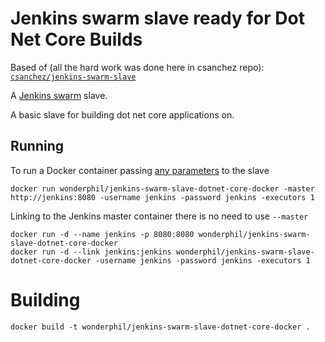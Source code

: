 # Jenkins swarm slave ready for Dot Net Core Builds

Based of (all the hard work was done here in csanchez repo):
[`csanchez/jenkins-swarm-slave`](https://registry.hub.docker.com/u/csanchez/jenkins-swarm-slave/)

A [Jenkins swarm](https://wiki.jenkins-ci.org/display/JENKINS/Swarm+Plugin) slave.

A basic slave for building dot net core applications on.

## Running

To run a Docker container passing [any parameters](https://wiki.jenkins-ci.org/display/JENKINS/Swarm+Plugin#SwarmPlugin-AvailableOptions) to the slave

    docker run wonderphil/jenkins-swarm-slave-dotnet-core-docker -master http://jenkins:8080 -username jenkins -password jenkins -executors 1

Linking to the Jenkins master container there is no need to use `--master`

    docker run -d --name jenkins -p 8080:8080 wonderphil/jenkins-swarm-slave-dotnet-core-docker
    docker run -d --link jenkins:jenkins wonderphil/jenkins-swarm-slave-dotnet-core-docker -username jenkins -password jenkins -executors 1


# Building

    docker build -t wonderphil/jenkins-swarm-slave-dotnet-core-docker .
